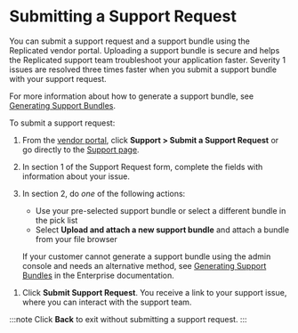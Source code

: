 # Submitting a Support Request

You can submit a support request and a support bundle using the Replicated vendor portal. Uploading a support bundle is secure and helps the Replicated support team troubleshoot your application faster. Severity 1 issues are resolved three times faster when you submit a support bundle with your support request.

For more information about how to generate a support bundle, see [Generating Support Bundles](/enterprise/troubleshooting-an-app).

To submit a support request:

1. From the [vendor portal](https://vendor.replicated.com), click **Support > Submit a Support Request** or go directly to the [Support page](https://vendor.replicated.com/support).

1. In section 1 of the Support Request form, complete the fields with information about your issue.

1. In section 2, do _one_ of the following actions:

    - Use your pre-selected support bundle or select a different bundle in the pick list
    - Select **Upload and attach a new support bundle** and attach a bundle from your file browser

    If your customer cannot generate a support bundle using the admin console and needs an alternative method, see [Generating Support Bundles](/enterprise/troubleshooting-an-app) in the Enterprise documentation.

<!-- - Select **I'm unable to generate a support bundle** and do the following in the user interface:

      - Describe any procedures that led to the failure, including playbooks or scripts that were used

      - Gather the following information using kubectl and attach it to the support request:
        - Logs from the failed support bundle collection
        - Output from `kubectl get po -A`
        - Kubernetes installer information using `kubectl get installers -o yaml`
        - Logs from all pods that are not in Ready status
        - Logs from any Ceph Operator or Longhorn  pods
        - Logs from all pods in the kube-system namespace

      - Gather the following cluster node information and attach it to the support request:
        - uptime
        - cat /etc/*-release
        - uname -a
        - docker info
        - crictl info
        - df -kh
        - sestatus
        - systemctl status firewalld
        - systemctl status kubelet
        - systemctl status k3s
        - systemctl status docker (if you use Docker as the container runtime)
        - systemctl status containerd (if you use Containerd as the container runtime)
        - crictl ps -a
        - docker ps -a
        - journalctl -u kubelet –no-pager
        - journalctl -u docker –no-pager
        - iptables -L -v  -->



1. Click **Submit Support Request**. You receive a link to your support issue, where you can interact with the support team.

  :::note
  Click **Back** to exit without submitting a support request.
  :::
